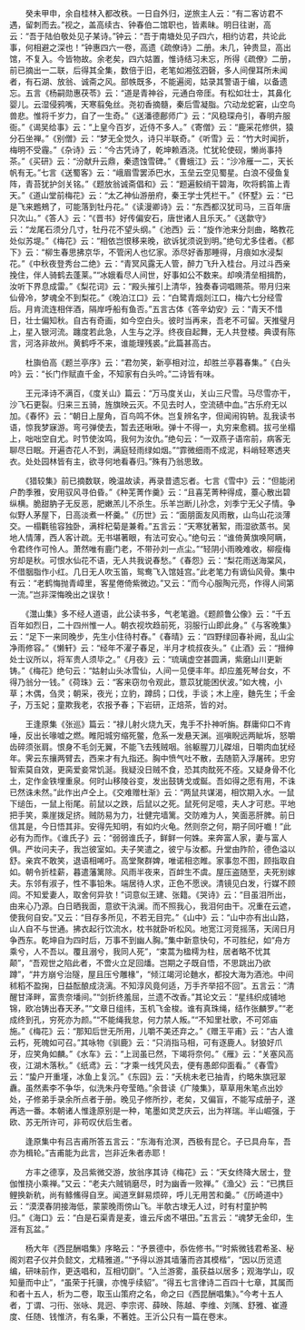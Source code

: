 <!-- { "loadSidebar": true } -->
　　癸未甲申，余自桂林入都改秩。一日自外归，逆旅主人云：“有二客访君不遇，留刺而去。”视之，盖高续古、钟春伯二馆职也，皆素昧。明日往谢，高云：“吾于陆伯敬处见子某诗。”钟云：“吾于南塘处见子四六，相约访君，共论此事，何相避之深也！”钟惠四六一卷，高遗《疏僚诗》二册。未几，钟贵显，高出馆，不复入。今皆物故。余老矣，四六姑置，惟诗结习未忘，所得《疏僚》二册，前已摘出一二联，后得其全集，数倍于旧，老笔如湘弦泗磬，多人间俚耳所未闻者，有石湖、放翁、诚斋之风。部帙既多，不能遍阅，姑录其警语于编，以备遗忘。五言《杨嗣勋惠茯苓》云：“道是青神谷，元通白帝厓。有松如壮士，其鼻化婴儿。云湿侵鸦嘴，天寒翦兔丝。尧初香摘髓，秦后雪凝脂。穴动龙蛇窘，山空鸟兽悲。惟将千岁力，自了一生奇。”《送潘德鄜师广》云：“风稳琛舟引，春明卉服衙。”《谒吴给事》云：“上皇今百岁，近侍不多人。”《寄僧》云：“鹿采花修供，猿分石坐禅。”《别僧》云：“梦无全觉久，诗只半联奇。”《听雪》云：“竹大时闻折，梅明不受霾。”《杂诗》云：“今古凭诗了，乾坤赖酒浇。忙犹轮使砚，懒尚事持茶。”《买研》云：“汾献升云鼎，秦遗蚀雪碑。”《曹蛾江》云：“沙冷雁一二，天长帆有无。”七言《送蜀客》云：“峨眉雪罢添巴水，玉垒云空见蜀星。白浪不侵鱼复阵，青苔犹护剑关铭。”《题放翁诚斋倡和》云：“题遍鲛绡干碧海，吹将鹤笛上青天。”《道山堂前梅花》云：“太乙神仙游册府，秦王学士凭栏干。”《怀墅》云：“已是飞来鶗鵊了，可能落到牡丹花。”《读漫卿诗》云：“东西都汉犹司马，三百年唐只次山。”《答人》云：“《晋书》好传偏安石，唐世诸人且乐天。”《送歙守》云：“龙尾石须分几寸，牡丹花不望头纲。”《池西》云：“旋作池来分剡曲，略教花处似苏堤。”《梅花》云：“相依岂恨移来晚，欲诉犹须说到明。”绝句尤多佳者。《都下》云：“柳生春思拂京华，不管闲人也忆家。添尽好香那睡得，月痕如水浸梨花。”《中秋夜登秀台二绝》云：“青冥风露无人管，醉力飞升入桂台。月过斗西亲挽住，伴人骑鹤去蓬莱。”“冰娥看尽人间世，好事如公不数来。却唤清垒相揖酌，汝听下界息成雷。”《梨花词》云：“殿头摧引上清华，独奏春词唱赐茶。带月归来仙骨冷，梦魂全不到梨花。”《晚泊江口》云：“白鹭青烟剡江口，梅六七分经雪后。月肯流连相伴酒，隔岸呼船有鱼否。”五言古体《答辛幼安》云：“青天不惜日，壮士偏知秋。自古有奇画，如今空白头。彼时当再来，吾老不可留。天推璧月上，星入银河流。躔度若此急，人生与之浮。终夜自起舞，无人共登楼。典谟有陈言，河洛非故州。黄鹤呼不来，谁能理残裘。”此篇甚高古。

　　杜旟伯高《题兰亭序》云：“君勿笑，新亭相对泣，却胜兰亭暮春集。”《白头吟》云：“长门作赋直千金，不知家有白头吟。”二诗皆有味。

　　王元泽诗不满百，《度关山》篇云：“万马度关山，关山三尺雪。马尽雪亦干，沙飞石更裂。归来三五骑，旌旗映云灭。不见去时人，空流碛中血。”古乐府无以加。《春怀》云：“朝日上屋角，百鸟鸣不休。岂复辨名字，但闻闹钩辀。乱我读书语，惊我梦寐游。弯弓弹使去，暂去还啾啾。弹十不得一，丸穷来愈稠。拔弓坐榻上，咄咄空自尤。时节使汝鸣，我何为汝仇。”绝句云：“一双燕子语帘前，病客无聊尽日眠。开遍杏花人不到，满庭轻雨绿如烟。”“霏微细雨不成泥，料峭轻寒透夹衣。处处园林皆有主，欲寻何地看春归。”殊有乃翁思致。

　　《猎较集》前已摘数联，晚温故读，再录昔遗忘者。七言《雪中》云：“但能闭户酌季雅，安用驭风寻伯昏。”《种芜菁作羹》云：“且喜芜菁种得成，薹心散出碧纵横。脆甜肭子无反恶，肥嫩羔儿不杀生。乐羊岂断儿孙念，刘季宁无父子情。争似野人茅屋下，日高淡煮一杯羹。”《历世》云：“面朋面友风雨散，山鸟山花淡薄交。一榻氍毺容独卧，满柈杞菊是兼肴。”五言云：“天寒犹著絮，雨湿欲蒸书。吴地人情薄，西人客计疏。无书堪著眼，有法可安心。”绝句云：“谁倚黄旗唤阿瞒，令君终作可怜人。萧然唯有鹿门老，不带孙刘一点尘。”“轻阴小雨晚难收，柳瘦梅穷却是秋。可恨水仙花不语，无人共我说春愁。”《春怨》云：“梨花雨送海棠风，不借胭脂作小红。几日无人吹玉笛，鸳鸯飞入馆娃宫。”此老笔力有谪仙风骨。集中有云：“老鹤悔抛青嶂里，客星倦倚紫微边。”又云：“而今心服陶元亮，作得人间第一流。”岂非深悔晚出之误欤！

　　《灊山集》多不经人道语，此公读书多，气老笔遒。《题颜鲁公像》云：“千五百年如烈日，二十四州惟一人。朝衣视坎趋前死，羽服行山即此身。”《与客晚集》云：“足下一来同晚步，先生小住待村舂。”《春晴》云：“四野绿回春补阙，乱山尘净雨修容。”《懒轩》云：“经年不濯子春足，半月才梳叔夜头。”《止酒》云：“搢绅处士议所以，将军贵人须毕之。”《月夜》云：“琉璃虚空甚圆满，紫磨山川更新铸。”《梅花》绝句云：“姑射山头冰雪仙，人间一见便丰年。却应羞死琴台女，不得乃翁分一钱。”《荷珠》云：“客来窃勿令观此，薏苡犹能困伏波。”如大槐，小草；木偶，刍灵；朝采，夜光；立豹，蹲鸱；口伐，手谈；木上座，麯先生；千金子，万玉妃；童欺我老，农报予春；下岩研，正焙茶，皆的对。

　　王逢原集《张巡》篇云：“禄儿射火烧九天，鬼手不扑神听旃。群庸仰口不肯唾，反出长喙嘘之燃。睢阳城穷缩死鳖，危系一发悬天渊。巡嗔睨远两眦坼，怒嚼齿碎须张肩。恨身不毛剑无翼，不能飞去残贼咽。翁躯腥刀儿磔俎，日嚼肉血犹经年。霁云东攘两臂去，西来才有九指还。胸中愤气吐不散，去随箭入浮屠砖。忠穷智索莫自效，更脔爱妾常饥涎。我疑没日贼不食，恐其肉酖死不痊。又疑身骨不化土，定作金铁埋重泉。何时山移陵谷变，发出鼓铸戈或鋋。吾如得之愿有用，不诛已然诛未然。”此作出卢仝上。《交难赠杜渐》云：“两鼠共谋渴，相饮期入水。一鼠下缒缶，一鼠上衔尾。前鼠以之跌，后鼠以之死。鼠死何足噫，夫人才可悲。平地把手笑，乘崖拨足挤。贼防易为力，壮健完墙篱。交防难为人，笑面恶肝脾。前日信其是，今日悟其非。安得先知明，有如灼火龟。然则奈之何，期子同吁嚱！”此必有为而作。《谁氏子》云：“弱弱谁氏子，鲜鲜一何姝。来奔富人家，妻与富人俱。严妆问夫子，我岂彼室如。夫子笑遣之，彼宁与汝都。升堂由阼阶，德色溢以舒。亲宾不敢笑，退语相唏吁。高堂聚群婢，唯诺相恣睢。家事忽不图，顾指取自如。朝令折桂薪，暮遣藩篱除。风雨半夜来，百衅生不虞。屋压盗随至，夫死别嫁夫。东邻有淑子，性不事铅朱。端居待人求，正色不愿谀。清镜见白发，行媒不顾闾。不知爱妻人，取舍何异欤！”词意似王建、张籍。《哭诗》云：“目虽泪所出，由来心乃源。白日晒我面，意欲干汍澜。而不照我心，我泪何由干。况重在云遮，使我何自安。”又云：“目存多所见，不若无目完。”《山中》云：“山中亦有出山路，山人自不与世通。拂衣起行饮流水，枕书就卧听松风。地宽江河竞摇荡，天阔日月争西东。乾坤自为四时后，万事不到幽人胸。”集中新意快句，不可胜纪，如“舟方乘兮，人不吾以。覆且溺兮，我同人死”，“束蒿为楹樗为柱，居者略不忧其颠”，“吾观世之陷此者，不啻火立足回燔。岂期之子既自悟，不思跳出乃欲蹲”，“井方崩兮治隧，屋且压兮雕椽”，“倾江竭河论麯水，都投大海为酒池。中间秫稻不盈掬，日益酝酿成浇漓。不知淳风竟何适，万手齐举招不回”。五言云：“清醒甘泽畔，富贵奈墦间。”“剑折终羞屈，兰遗不改香。”其论文云：“星纬织成铺地锦，欧冶铸出舂天矛。”“文章日组纬，玉机飞金梭。谁有真珠绳，结作张麟罗。”“老成终到孔，穷死亦为颜。”“不能绳我怠，何力禁人叛。”“不知里社歌，不可郊庙施。”《梅花》云：“那知后世无所用，儿嚼不美还弃之。”《赠王平甫》云：“古人谁云朽，死魄如可召。”其咏物《驯鹿》云：“只消指马相，可有逐鹿人。豺狼好爪牙，应笑角如麟。”《水车》云：“上润虽已然，下竭将奈何。”《雁》云：“关塞风高夜，江湖木落秋。”《纸鸢》云：“才乘一线凭风去，便有愚郎仰面看。”《春雪》云：“蛰户开重墐，冰鱼上复沉。”《东园》云：“夭桃未老已抽青，约略朱旗冠翠纛。虽然素李不争华，似洗朱丹夸莹皓。”余昔读《广陵集》，草草用朱笔点出妙处，子修弟手录余所点者于册。晚见子修所抄，老矣，又偏盲，不能写成册子，遂再选一番。本朝诸人惟逢原别是一种，笔墨如灵芝庆云，出为祥瑞。半山崛强，于欧、苏无所许可，非苟叹伏后生者。

　　逢原集中有吕吉甫所答五言云：“东海有沧溟，西极有昆仑。子已具舟车，吾亦为楫轮。”吉甫能为此言，岂非近朱者赤耶！

　　方丰之德享，及吕紫微交游，放翁序其诗《梅花》云：“天女终降大居士，登伽惟挠小乘禅。”又云：“老夫六贼销磨尽，时为幽香一败禅。”《渔父》云：“已携巨鲤换新秔，尚有鲦鯈得自烹。闻道烹鲜易烦碎，呼儿无用苦和羹。”《历崎道中》云：“漠漠春阴接海低，蒙蒙晚雨傍山飞。半欹古埭无人过，时有村童护鸭归。”《海口》云：“白是石渠青是麦，谁云斥卤不堪田。”五言云：“魂梦无金印，生涯有瓦盆。”

　　杨大年《西昆酬唱集》序略云：“予景德中，忝佐修书。”“时紫微钱君希圣、秘阁刘君子仪并负懿文，尤精雅道。”“予得以游其墙藩而咨其模楷”，“因以历览遗编，研味前作，更迭唱和，互相切劘”。“入兰游雾，虽获益以居多；观海学山，叹知量而中止”，“虽荣于托骥，亦愧乎续貂”。“得五七言律诗二百四十七章，其属而和者十五人，析为二卷，取玉山策府之名，命之曰《西昆酬唱集》。”今考十五人者，丁谓、刁衎、张咏、晁迥、李宗谔、薛映、陈越、李维、刘隲、舒雅、崔遵度、任随、钱惟济，有名秉，不著姓。王沂公只有一篇在卷末。

